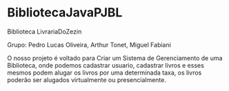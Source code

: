 # BibliotecaJavaPJBL
Biblioteca LivrariaDoZezin

Grupo: Pedro Lucas Oliveira, Arthur Tonet, Miguel Fabiani

O nosso projeto é voltado para Criar um Sistema de Gerenciamento de uma Biblioteca, onde podemos cadastrar usuario, cadastrar livros e esses mesmos podem alugar os livros por uma determinada taxa, os livros poderão ser alugados virtualmente ou presencialmente.
